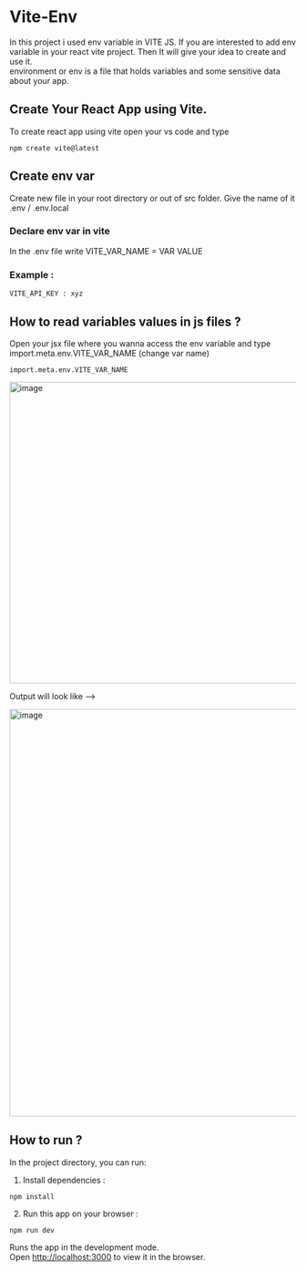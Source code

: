 # Vite-Env

In this project i used env variable in VITE JS. If you are interested to add env variable in your react vite project.
Then It will give your idea to create and use it.
<br/>
environment or env is a file that holds variables and some sensitive data about your app.

## Create Your React App using Vite.

To create react app using vite open your vs code and type
```
npm create vite@latest
```

## Create env var

Create new file in your root directory or out of src folder. Give the name of it .env / .env.local

### Declare env var in vite

In the .env file write VITE_VAR_NAME = VAR VALUE
### Example :
```
VITE_API_KEY : xyz
```

## How to read variables values in js files ?
Open your jsx file where you wanna access the env variable and type import.meta.env.VITE_VAR_NAME (change var name)
```
import.meta.env.VITE_VAR_NAME
```
<img width="529" alt="image" src="https://user-images.githubusercontent.com/77657627/226889265-b309ea2e-a57d-44c3-8392-860f468da801.png">

Output will look like -->

<img width="715" alt="image" src="https://user-images.githubusercontent.com/77657627/226889590-c6a387fd-44ee-4547-89bd-75ab81fe7d54.png">

## How to run ?

In the project directory, you can run:
1) Install dependencies :
```
npm install
```
2) Run this app on your browser :
```
npm run dev
```

Runs the app in the development mode.<br />
Open [http://localhost:3000](http://localhost:3000) to view it in the browser.

<br />
